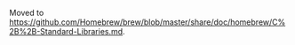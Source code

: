 Moved to https://github.com/Homebrew/brew/blob/master/share/doc/homebrew/C%2B%2B-Standard-Libraries.md.
